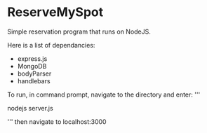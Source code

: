 # ReserveMySpot

Simple reservation program that runs on NodeJS.

Here is a list of dependancies: 
* express.js
* MongoDB
* bodyParser
* handlebars

To run, in command prompt, navigate to the directory and enter:
'''

nodejs server.js

'''
then navigate to localhost:3000
